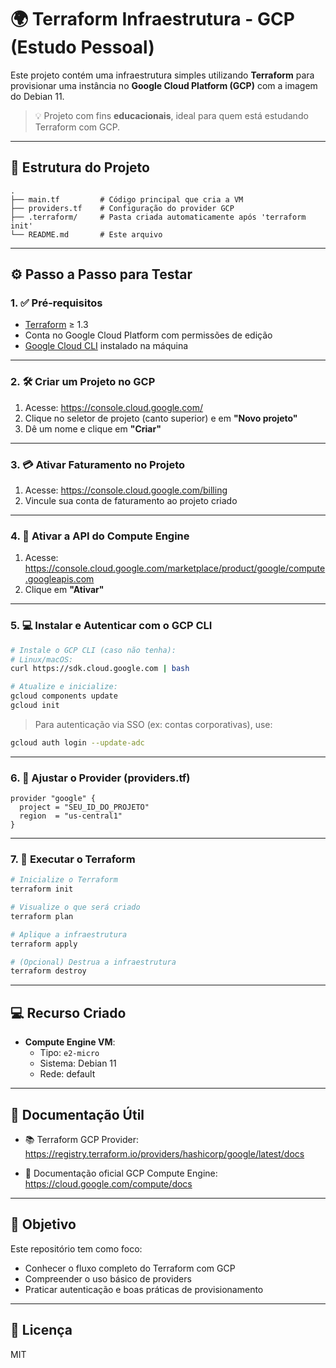# 🌍 Terraform Infraestrutura - GCP (Estudo Pessoal)

Este projeto contém uma infraestrutura simples utilizando **Terraform** para provisionar uma instância no **Google Cloud Platform (GCP)** com a imagem do Debian 11.

> 💡 Projeto com fins **educacionais**, ideal para quem está estudando Terraform com GCP.

---

## 📁 Estrutura do Projeto

```
.
├── main.tf         # Código principal que cria a VM
├── providers.tf    # Configuração do provider GCP
├── .terraform/     # Pasta criada automaticamente após 'terraform init'
└── README.md       # Este arquivo
```

---

## ⚙️ Passo a Passo para Testar

### 1. ✅ Pré-requisitos

- [Terraform](https://developer.hashicorp.com/terraform/downloads) ≥ 1.3
- Conta no Google Cloud Platform com permissões de edição
- [Google Cloud CLI](https://cloud.google.com/sdk/docs/install) instalado na máquina

---

### 2. 🛠 Criar um Projeto no GCP

1. Acesse: https://console.cloud.google.com/
2. Clique no seletor de projeto (canto superior) e em **"Novo projeto"**
3. Dê um nome e clique em **"Criar"**

---

### 3. 💳 Ativar Faturamento no Projeto

1. Acesse: https://console.cloud.google.com/billing
2. Vincule sua conta de faturamento ao projeto criado

---

### 4. 🧠 Ativar a API do Compute Engine

1. Acesse: https://console.cloud.google.com/marketplace/product/google/compute.googleapis.com
2. Clique em **"Ativar"**

---

### 5. 💻 Instalar e Autenticar com o GCP CLI

```bash
# Instale o GCP CLI (caso não tenha):
# Linux/macOS:
curl https://sdk.cloud.google.com | bash

# Atualize e inicialize:
gcloud components update
gcloud init
```

> Para autenticação via SSO (ex: contas corporativas), use:
```bash
gcloud auth login --update-adc
```

---

### 6. 🧾 Ajustar o Provider (providers.tf)

```hcl
provider "google" {
  project = "SEU_ID_DO_PROJETO"
  region  = "us-central1"
}
```

---

### 7. 🚀 Executar o Terraform

```bash
# Inicialize o Terraform
terraform init

# Visualize o que será criado
terraform plan

# Aplique a infraestrutura
terraform apply

# (Opcional) Destrua a infraestrutura
terraform destroy
```

---

## 💻 Recurso Criado

- **Compute Engine VM**:
  - Tipo: `e2-micro`
  - Sistema: Debian 11
  - Rede: default

---

## 🔗 Documentação Útil

- 📚 Terraform GCP Provider:  
  https://registry.terraform.io/providers/hashicorp/google/latest/docs

- 📖 Documentação oficial GCP Compute Engine:  
  https://cloud.google.com/compute/docs

---

## 🧪 Objetivo

Este repositório tem como foco:

- Conhecer o fluxo completo do Terraform com GCP
- Compreender o uso básico de providers
- Praticar autenticação e boas práticas de provisionamento

---

## 📃 Licença

MIT
